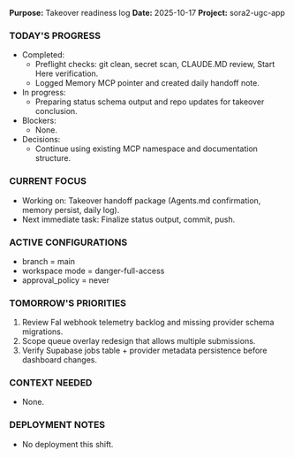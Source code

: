 **Purpose:** Takeover readiness log
**Date:** 2025-10-17
**Project:** sora2-ugc-app

### TODAY'S PROGRESS
- Completed:
  - Preflight checks: git clean, secret scan, CLAUDE.MD review, Start Here verification.
  - Logged Memory MCP pointer and created daily handoff note.
- In progress:
  - Preparing status schema output and repo updates for takeover conclusion.
- Blockers:
  - None.
- Decisions:
  - Continue using existing MCP namespace and documentation structure.

### CURRENT FOCUS
- Working on: Takeover handoff package (Agents.md confirmation, memory persist, daily log).
- Next immediate task: Finalize status output, commit, push.

### ACTIVE CONFIGURATIONS
- branch = main
- workspace mode = danger-full-access
- approval_policy = never

### TOMORROW'S PRIORITIES
1. Review Fal webhook telemetry backlog and missing provider schema migrations.
2. Scope queue overlay redesign that allows multiple submissions.
3. Verify Supabase jobs table + provider metadata persistence before dashboard changes.

### CONTEXT NEEDED
- None.

### DEPLOYMENT NOTES
- No deployment this shift.
